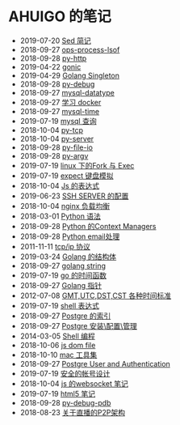 # AHUIGO 的笔记
- 2019-07-20 [Sed 简记](/b/c/ops-sed) 
- 2018-09-27 [ops-process-lsof](/b/c/ops-process-lsof) 
- 2018-09-28 [py-http](/b/py/py-http) 
- 2019-04-22 [gonic](/b/go/gonic) 
- 2019-04-29 [Golang Singleton](/b/go/go-design-single) 
- 2018-09-28 [py-debug](/b/py/py-debug) 
- 2018-09-27 [mysql-datatype](/b/db/mysql-var) 
- 2018-09-27 [学习 docker](/b/arch/arch-docker) 
- 2018-09-27 [mysql-time](/b/db/mysql-time) 
- 2019-07-19 [mysql 查询](/b/db/mysql-ddl-crud) 
- 2018-10-04 [py-tcp](/b/py/py-tcp) 
- 2018-10-04 [py-server](/b/py/py-server) 
- 2018-09-28 [py-file-io](/b/py/py-file-io) 
- 2018-09-28 [py-argv](/b/py/py-argv) 
- 2019-07-19 [linux 下的Fork 与 Exec](/b/c/shell-redirect-fork2exec) 
- 2019-07-19 [expect 键盘模拟](/b/c/ops-expect) 
- 2018-10-04 [Js 的表达式](/b/ria/js-expr) 
- 2019-06-23 [SSH SERVER 的配置](/b/net/net-ssh-server) 
- 2018-10-04 [nginx 负载均衡](/b/nginx/nginx-upstream) 
- 2018-03-01 [Python 语法](/b/py/py-expr) 
- 2018-09-28 [Python 的Context Managers](/b/py/py-expr-context) 
- 2018-09-28 [Python email处理](/b/py/py-email) 
- 2011-11-11 [tcp/ip 协议](/b/net/net-tcpip) 
- 2019-03-24 [Golang 的结构体](/b/go/go-struct) 
- 2018-09-27 [golang string](/b/go/9.go-str) 
- 2019-07-19 [go 的时间函数](/b/go/19.go-time) 
- 2018-09-27 [Golang 指针](/b/go/13.go-pointer) 
- 2012-07-08 [GMT,UTC,DST,CST 各种时间标准](/b/c/shell-time) 
- 2019-07-19 [shell 表达式](/b/c/shell-expr) 
- 2018-09-27 [Postgre 的索引](/b/db/postgre-index) 
- 2018-09-27 [Postgre 安装\配置\管理](/b/db/postgre-ddl-install) 
- 2014-03-05 [Shell 编程](/b/c/shell-) 
- 2018-10-06 [js dom file](/b/ria/js-dom-file) 
- 2018-10-10 [mac 工具集](/b/mac/mac-tool) 
- 2018-09-27 [Postgre User and Authentication](/b/db/postgre-admin-user) 
- 2019-07-19 [安全的帐号设计](/b/sec/security-account) 
- 2018-10-04 [js 的websocket 笔记](/b/ria/js-websocket) 
- 2019-07-19 [html5 笔记](/b/ria/js-dom-html5) 
- 2018-09-28 [py-debug-pdb](/b/py/py-debug-pdb) 
- 2018-08-23 [关于直播的P2P架构](/b/course/im-live-p2p) 
